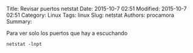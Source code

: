 Title: Revisar puertos netstat
Date: 2015-10-7 02:51
Modified: 2015-10-7 02:51
Category: Linux
Tags: linux
Slug: netstat
Authors: procamora
Summary:

Para ver solo los puertos que hay a escuchando

`netstat -lnpt`
